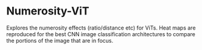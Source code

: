 # Numerosity-ViT
Explores the numerosity effects (ratio/distance etc) for ViTs. Heat maps are reproduced for the best CNN image classification architectures  to compare the portions of the image that are in focus.
